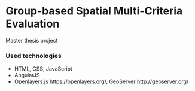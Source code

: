 # Group-based Spatial Multi-Criteria Evaluation

Master thesis project

### Used technologies
* HTML, CSS, JavaScript
* AngularJS
* Openlayers.js https://openlayers.org/, GeoServer http://geoserver.org/
